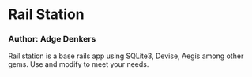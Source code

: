 # Rail Station
### Author: Adge Denkers

Rail station is a base rails app using SQLite3, Devise, Aegis among other gems. Use and modify to meet your needs.
